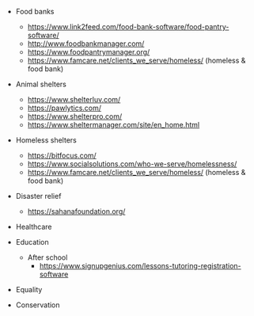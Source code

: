 - Food banks
  - https://www.link2feed.com/food-bank-software/food-pantry-software/
  - http://www.foodbankmanager.com/
  - https://www.foodpantrymanager.org/
  - https://www.famcare.net/clients_we_serve/homeless/ (homeless & food bank)

- Animal shelters
  - https://www.shelterluv.com/
  - https://pawlytics.com/
  - https://www.shelterpro.com/
  - https://www.sheltermanager.com/site/en_home.html

- Homeless shelters
  - https://bitfocus.com/
  - https://www.socialsolutions.com/who-we-serve/homelessness/
  - https://www.famcare.net/clients_we_serve/homeless/ (homeless & food bank)

- Disaster relief
  - https://sahanafoundation.org/

- Healthcare

- Education
  - After school
    - https://www.signupgenius.com/lessons-tutoring-registration-software

- Equality

- Conservation